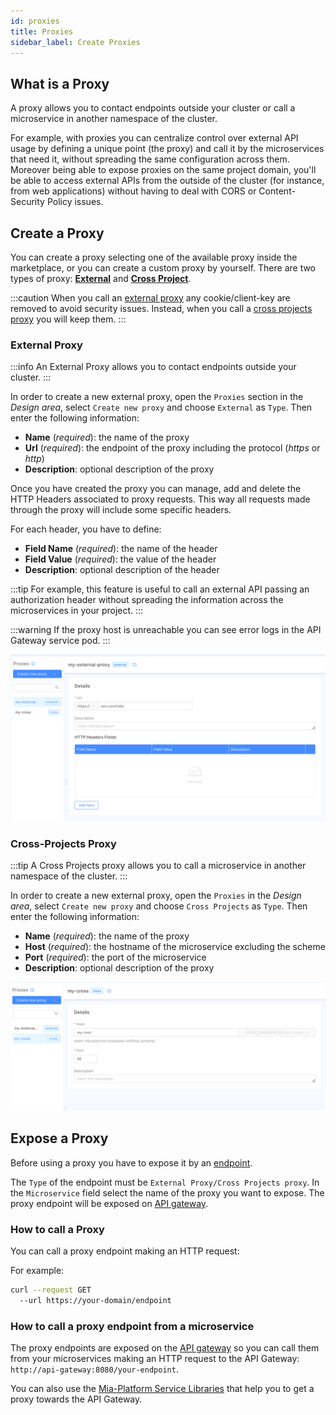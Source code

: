 ```yaml
---
id: proxies
title: Proxies
sidebar_label: Create Proxies
---
```


## What is a Proxy

A proxy allows you to contact endpoints outside your cluster or call a microservice in another namespace of the cluster.

For example, with proxies you can centralize control over external API usage by defining a unique point (the proxy) and call it by the microservices that need it, without spreading the same configuration across them.
Moreover being able to expose proxies on the same project domain, you'll be able to access external APIs from the outside of the cluster (for instance, from web applications) without having to deal with CORS or Content-Security Policy issues.

## Create a Proxy

You can create a proxy selecting one of the available proxy inside the marketplace, or you can create a custom proxy by yourself.
There are two types of proxy: [**External**](#external-proxy) and [**Cross Project**](#cross-projects-proxy).

:::caution
When you call an [external proxy](#external-proxy) any cookie/client-key are removed to avoid security issues. Instead, when you call a [cross projects proxy](#cross-projects-proxy) you will keep them.
:::

### External Proxy

:::info
An External Proxy allows you to contact endpoints outside your cluster.
:::

In order to create a new external proxy, open the `Proxies` section in the *Design area*, select `Create new proxy` and choose `External` as `Type`. Then enter the following information:

* **Name** (*required*): the name of the proxy
* **Url** (*required*): the endpoint of the proxy including the protocol (*https* or *http*)
* **Description**: optional description of the proxy

Once you have created the proxy you can manage, add and delete the HTTP Headers associated to proxy requests. This way all requests made through the proxy will include some specific headers.

For each header, you have to define:

* **Field Name** (*required*): the name of the header
* **Field Value** (*required*): the value of the header
* **Description**: optional description of the header

:::tip
For example, this feature is useful to call an external API passing an authorization header without spreading the information across the microservices in your project.
:::

:::warning
If the proxy host is unreachable you can see error logs in the API Gateway service pod.
:::

![external proxy creation](img/proxies/external-proxy.png)

### Cross-Projects Proxy

:::tip
A Cross Projects proxy allows you to call a microservice in another namespace of the cluster.
:::

In order to create a new external proxy, open the `Proxies` in the *Design area*, select `Create new proxy` and choose `Cross Projects` as `Type`. Then enter the following information:

* **Name** (*required*): the name of the proxy
* **Host** (*required*): the hostname of the microservice excluding the scheme
* **Port** (*required*): the port of the microservice
* **Description**: optional description of the proxy

![cross proxy creation](img/proxies/cross-project-proxy.png)

## Expose a Proxy

Before using a proxy you have to expose it by an [endpoint](/development_suite/api-console/api-design/endpoints.md#what-is-an-endpoint).

The `Type` of the endpoint must be `External Proxy/Cross Projects proxy`. In the `Microservice` field select the name of the proxy you want to expose. The proxy endpoint will be exposed on [API gateway](/runtime_suite/api-gateway/10_overview.md).

### How to call a Proxy

You can call a proxy endpoint making an HTTP request:

For example:

```bash
curl --request GET 
  --url https://your-domain/endpoint 
```

### How to call a proxy endpoint from a microservice

The proxy endpoints are exposed on the [API gateway](/runtime_suite/api-gateway/10_overview.md) so you can call them from your microservices making an HTTP request to the API Gateway: `http://api-gateway:8080/your-endpoint`.

You can also use the [Mia-Platform Service Libraries](/runtime_suite_libraries/custom-plugin-lib/http_client.md) that help you to get a proxy towards the API Gateway.
